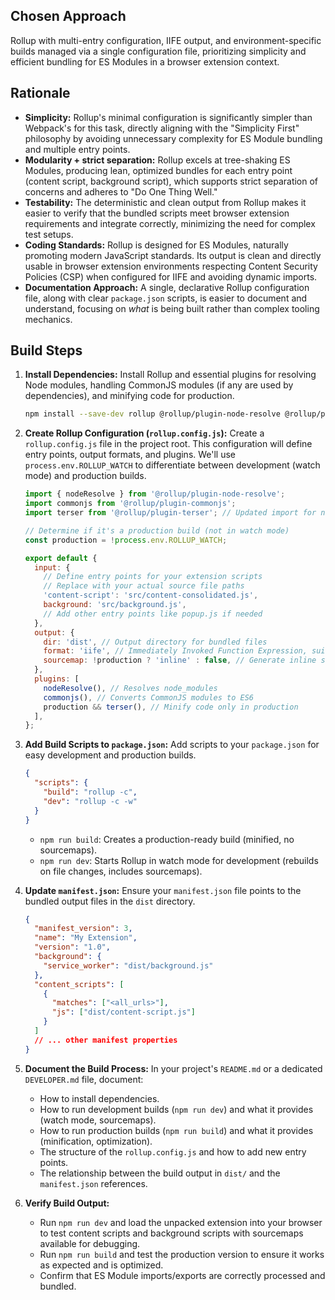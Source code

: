 ## Chosen Approach

Rollup with multi-entry configuration, IIFE output, and environment-specific builds managed via a single configuration file, prioritizing simplicity and efficient bundling for ES Modules in a browser extension context.

## Rationale

- **Simplicity:** Rollup's minimal configuration is significantly simpler than Webpack's for this task, directly aligning with the "Simplicity First" philosophy by avoiding unnecessary complexity for ES Module bundling and multiple entry points.
- **Modularity + strict separation:** Rollup excels at tree-shaking ES Modules, producing lean, optimized bundles for each entry point (content script, background script), which supports strict separation of concerns and adheres to "Do One Thing Well."
- **Testability:** The deterministic and clean output from Rollup makes it easier to verify that the bundled scripts meet browser extension requirements and integrate correctly, minimizing the need for complex test setups.
- **Coding Standards:** Rollup is designed for ES Modules, naturally promoting modern JavaScript standards. Its output is clean and directly usable in browser extension environments respecting Content Security Policies (CSP) when configured for IIFE and avoiding dynamic imports.
- **Documentation Approach:** A single, declarative Rollup configuration file, along with clear `package.json` scripts, is easier to document and understand, focusing on _what_ is being built rather than complex tooling mechanics.

## Build Steps

1.  **Install Dependencies:**
    Install Rollup and essential plugins for resolving Node modules, handling CommonJS modules (if any are used by dependencies), and minifying code for production.

    ```bash
    npm install --save-dev rollup @rollup/plugin-node-resolve @rollup/plugin-commonjs @rollup/plugin-terser
    ```

2.  **Create Rollup Configuration (`rollup.config.js`):**
    Create a `rollup.config.js` file in the project root. This configuration will define entry points, output formats, and plugins. We'll use `process.env.ROLLUP_WATCH` to differentiate between development (watch mode) and production builds.

    ```javascript
    import { nodeResolve } from '@rollup/plugin-node-resolve';
    import commonjs from '@rollup/plugin-commonjs';
    import terser from '@rollup/plugin-terser'; // Updated import for newer versions

    // Determine if it's a production build (not in watch mode)
    const production = !process.env.ROLLUP_WATCH;

    export default {
      input: {
        // Define entry points for your extension scripts
        // Replace with your actual source file paths
        'content-script': 'src/content-consolidated.js',
        background: 'src/background.js',
        // Add other entry points like popup.js if needed
      },
      output: {
        dir: 'dist', // Output directory for bundled files
        format: 'iife', // Immediately Invoked Function Expression, suitable for browser scripts
        sourcemap: !production ? 'inline' : false, // Generate inline sourcemaps for dev, none for prod
      },
      plugins: [
        nodeResolve(), // Resolves node_modules
        commonjs(), // Converts CommonJS modules to ES6
        production && terser(), // Minify code only in production
      ],
    };
    ```

3.  **Add Build Scripts to `package.json`:**
    Add scripts to your `package.json` for easy development and production builds.

    ```json
    {
      "scripts": {
        "build": "rollup -c",
        "dev": "rollup -c -w"
      }
    }
    ```

    - `npm run build`: Creates a production-ready build (minified, no sourcemaps).
    - `npm run dev`: Starts Rollup in watch mode for development (rebuilds on file changes, includes sourcemaps).

4.  **Update `manifest.json`:**
    Ensure your `manifest.json` file points to the bundled output files in the `dist` directory.

    ```json
    {
      "manifest_version": 3,
      "name": "My Extension",
      "version": "1.0",
      "background": {
        "service_worker": "dist/background.js"
      },
      "content_scripts": [
        {
          "matches": ["<all_urls>"],
          "js": ["dist/content-script.js"]
        }
      ]
      // ... other manifest properties
    }
    ```

5.  **Document the Build Process:**
    In your project's `README.md` or a dedicated `DEVELOPER.md` file, document:

    - How to install dependencies.
    - How to run development builds (`npm run dev`) and what it provides (watch mode, sourcemaps).
    - How to run production builds (`npm run build`) and what it provides (minification, optimization).
    - The structure of the `rollup.config.js` and how to add new entry points.
    - The relationship between the build output in `dist/` and the `manifest.json` references.

6.  **Verify Build Output:**
    - Run `npm run dev` and load the unpacked extension into your browser to test content scripts and background scripts with sourcemaps available for debugging.
    - Run `npm run build` and test the production version to ensure it works as expected and is optimized.
    - Confirm that ES Module imports/exports are correctly processed and bundled.
